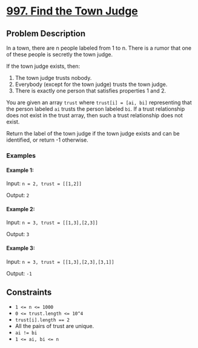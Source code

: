 # [997. Find the Town Judge](https://leetcode.com/problems/find-the-town-judge/description/?envType=daily-question&envId=2024-02-21)

## Problem Description

In a town, there are n people labeled from 1 to n. There is a rumor that one of these people is secretly the town judge.

If the town judge exists, then:
1. The town judge trusts nobody.
2. Everybody (except for the town judge) trusts the town judge.
3. There is exactly one person that satisfies properties 1 and 2.

You are given an array `trust` where `trust[i] = [ai, bi]` representing that the person labeled `ai` trusts the person labeled `bi`. If a trust relationship does not exist in the trust array, then such a trust relationship does not exist.

Return the label of the town judge if the town judge exists and can be identified, or return -1 otherwise.

### Examples

#### Example 1:

Input: `n = 2, trust = [[1,2]]`

Output: `2`

#### Example 2:

Input: `n = 3, trust = [[1,3],[2,3]]`

Output: `3`

#### Example 3:

Input: `n = 3, trust = [[1,3],[2,3],[3,1]]`

Output: `-1`

## Constraints

- `1 <= n <= 1000`
- `0 <= trust.length <= 10^4`
- `trust[i].length == 2`
- All the pairs of trust are unique.
- `ai != bi`
- `1 <= ai, bi <= n`
